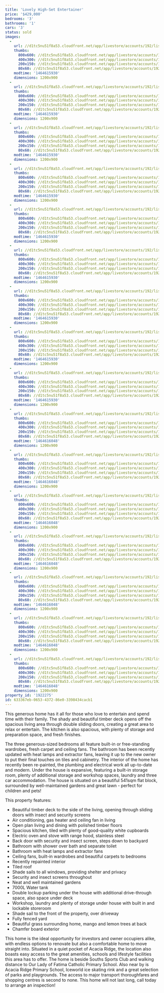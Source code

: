 ```yaml
---
title: 'Lovely High-Set Entertainer'
price: '$429,000'
bedrooms: '3'
bathrooms: '1'
cars: '3'
status: sold
images:
  -
    url: //d1tc5nu51f8a53.cloudfront.net/app/livestore/accounts/192/listings/801425/images/Watson-404-Front3-Da_8407682530_20160530113751.jpg
    thumbs:
      800x600: //d1tc5nu51f8a53.cloudfront.net/app/livestore/accounts/192/listings/801425/images/Watson-404-Front3-Da_8407682530_20160530113751_800x600.jpg
      400x300: //d1tc5nu51f8a53.cloudfront.net/app/livestore/accounts/192/listings/801425/images/Watson-404-Front3-Da_8407682530_20160530113751_400x300.jpg
      200x150: //d1tc5nu51f8a53.cloudfront.net/app/livestore/accounts/192/listings/801425/images/Watson-404-Front3-Da_8407682530_20160530113751_200x150.jpg
      80x60: //d1tc5nu51f8a53.cloudfront.net/app/livestore/accounts/192/listings/801425/images/Watson-404-Front3-Da_8407682530_20160530113751_80x60.jpg
    modtime: '1464615930'
    dimensions: 1200x900
  -
    url: //d1tc5nu51f8a53.cloudfront.net/app/livestore/accounts/192/listings/801425/images/Watson-404-Deck2-Day_5081756273_20160530113548.jpg
    thumbs:
      800x600: //d1tc5nu51f8a53.cloudfront.net/app/livestore/accounts/192/listings/801425/images/Watson-404-Deck2-Day_5081756273_20160530113548_800x600.jpg
      400x300: //d1tc5nu51f8a53.cloudfront.net/app/livestore/accounts/192/listings/801425/images/Watson-404-Deck2-Day_5081756273_20160530113548_400x300.jpg
      200x150: //d1tc5nu51f8a53.cloudfront.net/app/livestore/accounts/192/listings/801425/images/Watson-404-Deck2-Day_5081756273_20160530113548_200x150.jpg
      80x60: //d1tc5nu51f8a53.cloudfront.net/app/livestore/accounts/192/listings/801425/images/Watson-404-Deck2-Day_5081756273_20160530113548_80x60.jpg
    modtime: '1464615930'
    dimensions: 1200x900
  -
    url: //d1tc5nu51f8a53.cloudfront.net/app/livestore/accounts/192/listings/801425/images/Watson-404-Living2-D_4651589440_20160530113215.jpg
    thumbs:
      800x600: //d1tc5nu51f8a53.cloudfront.net/app/livestore/accounts/192/listings/801425/images/Watson-404-Living2-D_4651589440_20160530113215_800x600.jpg
      400x300: //d1tc5nu51f8a53.cloudfront.net/app/livestore/accounts/192/listings/801425/images/Watson-404-Living2-D_4651589440_20160530113215_400x300.jpg
      200x150: //d1tc5nu51f8a53.cloudfront.net/app/livestore/accounts/192/listings/801425/images/Watson-404-Living2-D_4651589440_20160530113215_200x150.jpg
      80x60: //d1tc5nu51f8a53.cloudfront.net/app/livestore/accounts/192/listings/801425/images/Watson-404-Living2-D_4651589440_20160530113215_80x60.jpg
    modtime: '1464615930'
    dimensions: 1200x900
  -
    url: //d1tc5nu51f8a53.cloudfront.net/app/livestore/accounts/192/listings/801425/images/Watson-404-Living-Da_9821287734_20160530114255.jpg
    thumbs:
      800x600: //d1tc5nu51f8a53.cloudfront.net/app/livestore/accounts/192/listings/801425/images/Watson-404-Living-Da_9821287734_20160530114255_800x600.jpg
      400x300: //d1tc5nu51f8a53.cloudfront.net/app/livestore/accounts/192/listings/801425/images/Watson-404-Living-Da_9821287734_20160530114255_400x300.jpg
      200x150: //d1tc5nu51f8a53.cloudfront.net/app/livestore/accounts/192/listings/801425/images/Watson-404-Living-Da_9821287734_20160530114255_200x150.jpg
      80x60: //d1tc5nu51f8a53.cloudfront.net/app/livestore/accounts/192/listings/801425/images/Watson-404-Living-Da_9821287734_20160530114255_80x60.jpg
    modtime: '1464615930'
    dimensions: 1200x900
  -
    url: //d1tc5nu51f8a53.cloudfront.net/app/livestore/accounts/192/listings/801425/images/Watson-404-Kitchen-D_2095190780_20160530113457.jpg
    thumbs:
      800x600: //d1tc5nu51f8a53.cloudfront.net/app/livestore/accounts/192/listings/801425/images/Watson-404-Kitchen-D_2095190780_20160530113457_800x600.jpg
      400x300: //d1tc5nu51f8a53.cloudfront.net/app/livestore/accounts/192/listings/801425/images/Watson-404-Kitchen-D_2095190780_20160530113457_400x300.jpg
      200x150: //d1tc5nu51f8a53.cloudfront.net/app/livestore/accounts/192/listings/801425/images/Watson-404-Kitchen-D_2095190780_20160530113457_200x150.jpg
      80x60: //d1tc5nu51f8a53.cloudfront.net/app/livestore/accounts/192/listings/801425/images/Watson-404-Kitchen-D_2095190780_20160530113457_80x60.jpg
    modtime: '1464615930'
    dimensions: 1200x900
  -
    url: //d1tc5nu51f8a53.cloudfront.net/app/livestore/accounts/192/listings/801425/images/Watson-404-Living3-D_7256947691_20160530113215.jpg
    thumbs:
      800x600: //d1tc5nu51f8a53.cloudfront.net/app/livestore/accounts/192/listings/801425/images/Watson-404-Living3-D_7256947691_20160530113215_800x600.jpg
      400x300: //d1tc5nu51f8a53.cloudfront.net/app/livestore/accounts/192/listings/801425/images/Watson-404-Living3-D_7256947691_20160530113215_400x300.jpg
      200x150: //d1tc5nu51f8a53.cloudfront.net/app/livestore/accounts/192/listings/801425/images/Watson-404-Living3-D_7256947691_20160530113215_200x150.jpg
      80x60: //d1tc5nu51f8a53.cloudfront.net/app/livestore/accounts/192/listings/801425/images/Watson-404-Living3-D_7256947691_20160530113215_80x60.jpg
    modtime: '1464615930'
    dimensions: 1200x900
  -
    url: //d1tc5nu51f8a53.cloudfront.net/app/livestore/accounts/192/listings/801425/images/Watson-404-Bedroom1-_541648259_20160530113549.jpg
    thumbs:
      800x600: //d1tc5nu51f8a53.cloudfront.net/app/livestore/accounts/192/listings/801425/images/Watson-404-Bedroom1-_541648259_20160530113549_800x600.jpg
      400x300: //d1tc5nu51f8a53.cloudfront.net/app/livestore/accounts/192/listings/801425/images/Watson-404-Bedroom1-_541648259_20160530113549_400x300.jpg
      200x150: //d1tc5nu51f8a53.cloudfront.net/app/livestore/accounts/192/listings/801425/images/Watson-404-Bedroom1-_541648259_20160530113549_200x150.jpg
      80x60: //d1tc5nu51f8a53.cloudfront.net/app/livestore/accounts/192/listings/801425/images/Watson-404-Bedroom1-_541648259_20160530113549_80x60.jpg
    modtime: '1464615930'
    dimensions: 1200x900
  -
    url: //d1tc5nu51f8a53.cloudfront.net/app/livestore/accounts/192/listings/801425/images/Watson-404-Bedroom3-_7270125915_20160530113124.jpg
    thumbs:
      800x600: //d1tc5nu51f8a53.cloudfront.net/app/livestore/accounts/192/listings/801425/images/Watson-404-Bedroom3-_7270125915_20160530113124_800x600.jpg
      400x300: //d1tc5nu51f8a53.cloudfront.net/app/livestore/accounts/192/listings/801425/images/Watson-404-Bedroom3-_7270125915_20160530113124_400x300.jpg
      200x150: //d1tc5nu51f8a53.cloudfront.net/app/livestore/accounts/192/listings/801425/images/Watson-404-Bedroom3-_7270125915_20160530113124_200x150.jpg
      80x60: //d1tc5nu51f8a53.cloudfront.net/app/livestore/accounts/192/listings/801425/images/Watson-404-Bedroom3-_7270125915_20160530113124_80x60.jpg
    modtime: '1464615930'
    dimensions: 1200x900
  -
    url: //d1tc5nu51f8a53.cloudfront.net/app/livestore/accounts/192/listings/801425/images/Watson-404-Bedroom2-_5490756664_20160530113355.jpg
    thumbs:
      800x600: //d1tc5nu51f8a53.cloudfront.net/app/livestore/accounts/192/listings/801425/images/Watson-404-Bedroom2-_5490756664_20160530113355_800x600.jpg
      400x300: //d1tc5nu51f8a53.cloudfront.net/app/livestore/accounts/192/listings/801425/images/Watson-404-Bedroom2-_5490756664_20160530113355_400x300.jpg
      200x150: //d1tc5nu51f8a53.cloudfront.net/app/livestore/accounts/192/listings/801425/images/Watson-404-Bedroom2-_5490756664_20160530113355_200x150.jpg
      80x60: //d1tc5nu51f8a53.cloudfront.net/app/livestore/accounts/192/listings/801425/images/Watson-404-Bedroom2-_5490756664_20160530113355_80x60.jpg
    modtime: '1464615930'
    dimensions: 1200x900
  -
    url: //d1tc5nu51f8a53.cloudfront.net/app/livestore/accounts/192/listings/801425/images/Watson-404-Deck-Dayn_4072661241_20160530113704.jpg
    thumbs:
      800x600: //d1tc5nu51f8a53.cloudfront.net/app/livestore/accounts/192/listings/801425/images/Watson-404-Deck-Dayn_4072661241_20160530113704_800x600.jpg
      400x300: //d1tc5nu51f8a53.cloudfront.net/app/livestore/accounts/192/listings/801425/images/Watson-404-Deck-Dayn_4072661241_20160530113704_400x300.jpg
      200x150: //d1tc5nu51f8a53.cloudfront.net/app/livestore/accounts/192/listings/801425/images/Watson-404-Deck-Dayn_4072661241_20160530113704_200x150.jpg
      80x60: //d1tc5nu51f8a53.cloudfront.net/app/livestore/accounts/192/listings/801425/images/Watson-404-Deck-Dayn_4072661241_20160530113704_80x60.jpg
    modtime: '1464616048'
    dimensions: 1200x900
  -
    url: //d1tc5nu51f8a53.cloudfront.net/app/livestore/accounts/192/listings/801425/images/Watson-404-Sideyard-_4115312034_20160530113833.jpg
    thumbs:
      800x600: //d1tc5nu51f8a53.cloudfront.net/app/livestore/accounts/192/listings/801425/images/Watson-404-Sideyard-_4115312034_20160530113833_800x600.jpg
      400x300: //d1tc5nu51f8a53.cloudfront.net/app/livestore/accounts/192/listings/801425/images/Watson-404-Sideyard-_4115312034_20160530113833_400x300.jpg
      200x150: //d1tc5nu51f8a53.cloudfront.net/app/livestore/accounts/192/listings/801425/images/Watson-404-Sideyard-_4115312034_20160530113833_200x150.jpg
      80x60: //d1tc5nu51f8a53.cloudfront.net/app/livestore/accounts/192/listings/801425/images/Watson-404-Sideyard-_4115312034_20160530113833_80x60.jpg
    modtime: '1464616048'
    dimensions: 1200x900
  -
    url: //d1tc5nu51f8a53.cloudfront.net/app/livestore/accounts/192/listings/801425/images/Watson-404-Front2-Da_2532844059_20160530114014.jpg
    thumbs:
      800x600: //d1tc5nu51f8a53.cloudfront.net/app/livestore/accounts/192/listings/801425/images/Watson-404-Front2-Da_2532844059_20160530114014_800x600.jpg
      400x300: //d1tc5nu51f8a53.cloudfront.net/app/livestore/accounts/192/listings/801425/images/Watson-404-Front2-Da_2532844059_20160530114014_400x300.jpg
      200x150: //d1tc5nu51f8a53.cloudfront.net/app/livestore/accounts/192/listings/801425/images/Watson-404-Front2-Da_2532844059_20160530114014_200x150.jpg
      80x60: //d1tc5nu51f8a53.cloudfront.net/app/livestore/accounts/192/listings/801425/images/Watson-404-Front2-Da_2532844059_20160530114014_80x60.jpg
    modtime: '1464616048'
    dimensions: 1200x900
  -
    url: //d1tc5nu51f8a53.cloudfront.net/app/livestore/accounts/192/listings/801425/images/Watson-404-Front-Day_4478352596_20160530114308.jpg
    thumbs:
      800x600: //d1tc5nu51f8a53.cloudfront.net/app/livestore/accounts/192/listings/801425/images/Watson-404-Front-Day_4478352596_20160530114308_800x600.jpg
      400x300: //d1tc5nu51f8a53.cloudfront.net/app/livestore/accounts/192/listings/801425/images/Watson-404-Front-Day_4478352596_20160530114308_400x300.jpg
      200x150: //d1tc5nu51f8a53.cloudfront.net/app/livestore/accounts/192/listings/801425/images/Watson-404-Front-Day_4478352596_20160530114308_200x150.jpg
      80x60: //d1tc5nu51f8a53.cloudfront.net/app/livestore/accounts/192/listings/801425/images/Watson-404-Front-Day_4478352596_20160530114308_80x60.jpg
    modtime: '1464616048'
    dimensions: 1200x900
  -
    url: //d1tc5nu51f8a53.cloudfront.net/app/livestore/accounts/192/listings/801425/images/Watson-404-Backyard-_719918590_20160530114115.jpg
    thumbs:
      800x600: //d1tc5nu51f8a53.cloudfront.net/app/livestore/accounts/192/listings/801425/images/Watson-404-Backyard-_719918590_20160530114115_800x600.jpg
      400x300: //d1tc5nu51f8a53.cloudfront.net/app/livestore/accounts/192/listings/801425/images/Watson-404-Backyard-_719918590_20160530114115_400x300.jpg
      200x150: //d1tc5nu51f8a53.cloudfront.net/app/livestore/accounts/192/listings/801425/images/Watson-404-Backyard-_719918590_20160530114115_200x150.jpg
      80x60: //d1tc5nu51f8a53.cloudfront.net/app/livestore/accounts/192/listings/801425/images/Watson-404-Backyard-_719918590_20160530114115_80x60.jpg
    modtime: '1464616048'
    dimensions: 1200x900
  -
    url: //d1tc5nu51f8a53.cloudfront.net/app/livestore/accounts/192/listings/801425/images/Watson-404-Bathroom-_7439556839_20160530114151.jpg
    thumbs:
      800x600: //d1tc5nu51f8a53.cloudfront.net/app/livestore/accounts/192/listings/801425/images/Watson-404-Bathroom-_7439556839_20160530114151_800x600.jpg
      400x300: //d1tc5nu51f8a53.cloudfront.net/app/livestore/accounts/192/listings/801425/images/Watson-404-Bathroom-_7439556839_20160530114151_400x300.jpg
      200x150: //d1tc5nu51f8a53.cloudfront.net/app/livestore/accounts/192/listings/801425/images/Watson-404-Bathroom-_7439556839_20160530114151_200x150.jpg
      80x60: //d1tc5nu51f8a53.cloudfront.net/app/livestore/accounts/192/listings/801425/images/Watson-404-Bathroom-_7439556839_20160530114151_80x60.jpg
    modtime: '1464616048'
    dimensions: 1200x900
  -
    url: //d1tc5nu51f8a53.cloudfront.net/app/livestore/accounts/192/listings/801425/images/Watson-404-Kitchen2-_8101504864_20160530113424.jpg
    thumbs:
      800x600: //d1tc5nu51f8a53.cloudfront.net/app/livestore/accounts/192/listings/801425/images/Watson-404-Kitchen2-_8101504864_20160530113424_800x600.jpg
      400x300: //d1tc5nu51f8a53.cloudfront.net/app/livestore/accounts/192/listings/801425/images/Watson-404-Kitchen2-_8101504864_20160530113424_400x300.jpg
      200x150: //d1tc5nu51f8a53.cloudfront.net/app/livestore/accounts/192/listings/801425/images/Watson-404-Kitchen2-_8101504864_20160530113424_200x150.jpg
      80x60: //d1tc5nu51f8a53.cloudfront.net/app/livestore/accounts/192/listings/801425/images/Watson-404-Kitchen2-_8101504864_20160530113424_80x60.jpg
    modtime: '1464616048'
    dimensions: 1200x900
property_id: '1922275'
id: 633367eb-0653-4372-86e0-3398434cacb1
---
```

This generous home has it all for those who love to entertain and spend time with their family. The shady and beautiful timber deck opens off the spacious living area through double sliding doors, creating a great area to relax or entertain. The kitchen is also spacious, with plenty of storage and preparation space, and fresh finishes.

The three generous-sized bedrooms all feature built-in or free-standing wardrobes, fresh carpet and ceiling fans. The bathroom has been recently updated with heat lamps and extractor fans, leaving it up to the new owner to put their final touches on tiles and cabinetry. The interior of the home has recently been re-painted, the plumbing and electrical work all up-to-date and modern. Under the house is expansive, featuring a built-in storage room, plenty of additional storage and workshop spaces, laundry and three car accommodation. The house is situated on a beautiful 541sqm flat block, surrounded by well-maintained gardens and great lawn - perfect for children and pets!

This property features:

*  Beautiful timber deck to the side of the living, opening through sliding doors with insect and security screens
*  Air conditioning, gas heater and ceiling fan in living 
*  Open plan living and dining with polished timber floors 
*  Spacious kitchen, tiled with plenty of good-quality white cupboards
*  Electric oven and stove with range hood, stainless steel
*  Back door with security and insect screen, steps down to backyard
*  Bathroom with shower over bath and separate toilet
*  Bathroom with heat lamps and extractor fans
*  Ceiling fans, built-in wardrobes and beautiful carpets to bedrooms 
*  Recently repainted interior
*  Tiled roof
*  Shade sails to all windows, providing shelter and privacy
*  Security and insect screens throughout
*  Neat and well maintained gardens
*  7000L Water tank 
*  Double lockup parking under the house with additional drive-through space, also space under deck
*  Workshop, laundry and plenty of storage under house with built in and lockable storeroom 
*  Shade sail to the front of the property, over driveway
*  Fully fenced yard
*  Beautiful grass surrounding home, mango and lemon trees at back
*  Chamfer board exterior 

This home is the ideal opportunity for investors and owner occupiers alike, with endless options to renovate but also a comfortable home to move straight into. Situated in a quiet pocket of Acacia Ridge, the location also boasts easy access to the great amenities, schools and lifestyle facilities this area has to offer. The home is beside Souths Sports Club and walking distance to Our Lady of Fatima Catholic Primary School. Also near by is Acacia Ridge Primary School, Iceworld ice skating rink and a great selection of parks and playgrounds. The access to major transport thoroughfares and shopping centres is second to none. This home will not last long, call today to arrange an inspection!